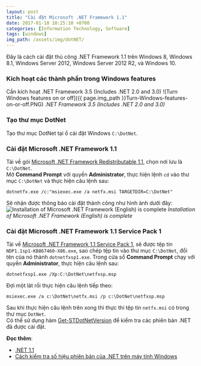 ```yaml
---
layout: post
title: "Cài đặt Microsoft .NET Framework 1.1"
date: 2017-01-10 10:25:10 +0700
categories: [Information Technology, Software]
tags: [windows]
img_path: /assets/img/dotNET/
---
```


Đây là cách cài đặt thủ công .NET Framework 1.1 trên Windows 8, Windows 8.1, Windows Server 2012, Windows Server 2012 R2, và Windows 10.

### Kích hoạt các thành phần trong Windows features
Cần kích hoạt .NET Framework 3.5 (Includes .NET 2.0 and 3.0)
![Turn Windows features on or off]({{ page.img_path }}Turn-Windows-features-on-or-off.PNG)
_.NET Framework 3.5 (Includes .NET 2.0 and 3.0)_

### Tạo thư mục DotNet
Tạo thư mục DotNet tại ổ cài đặt Windows `C:\DotNet`.  

### Cài đặt Microsoft .NET Framework 1.1
Tải về gói [Microsoft .NET Framework Redistributable 1.1](https://www.microsoft.com/fr-fr/download/confirmation.aspx?id=26), chọn nơi lưu là `C:\DotNet`.  
Mở **Command Prompt** với quyền **Administrator**, thực hiện lệnh `cd` vào thư mục `C:\DotNet` và thực hiện câu lệnh sau:
```
dotnetfx.exe /c:"msiexec.exe /a netfx.msi TARGETDIR=C:\DotNet"
```
Sẽ nhận được thông báo cài đặt thành công như hình ảnh dưới đây:
![Installation of Microsoft .NET Framework (English) is complete](Installation-of-Microsoft-.NET-Framework-(English)-is-complete.PNG)
_Installation of Microsoft .NET Framework (English) is complete_

### Cài đặt Microsoft .NET Framework 1.1 Service Pack 1
Tải về [Microsoft .NET Framework 1.1 Service Pack 1](https://www.microsoft.com/en-us/download/details.aspx?id=33), sẽ được tệp tin `NDP1.1sp1-KB867460-X86.exe`, sao chép tệp tin vào thư mục `C:\DotNet`, đổi tên của nó thành `dotnetfxsp1.exe`. 
Trong cửa sổ **Command Prompt** chạy với quyền **Administrator**, thực hiện câu lệnh sau:
```
dotnetfxsp1.exe /Xp:C:\DotNet\netfxsp.msp
```
Đợi một lát rồi thực hiện câu lệnh tiếp theo:
```
msiexec.exe /a c:\DotNet\netfx.msi /p c:\DotNet\netfxsp.msp
```
Sau khi thực hiện câu lệnh trên xong thì thực thi tệp tin `netfx.msi` có trong thư mục `DotNet`.  
Có thể sử dụng hàm [Get-STDotNetVersion](https://jonlabelle.com/snippets/raw/2480/Get-STDotNetVersion.ps1) để kiểm tra các phiên bản .NET đã được cài đặt.

**Đọc thêm**:
- [.NET 1.1](https://mega.nz/file/XQlERB5T#f6lTCLgHs0pxikMjZeFw6g6CbUAGDspja4Kit8VvHMs)
- [Cách kiểm tra số hiệu phiên bản của .NET trên máy tính Windows](https://vegetaz.github.io/posts/check-version-dot-net/)
